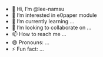 - 👋 Hi, I’m @lee-namsu
- 👀 I’m interested in e0paper module
- 🌱 I’m currently learning ...
- 💞️ I’m looking to collaborate on ...
- 📫 How to reach me ...
- 😄 Pronouns: ...
- ⚡ Fun fact: ...

<!---
lee-namsu/lee-namsu is a ✨ special ✨ repository because its `README.md` (this file) appears on your GitHub profile.
You can click the Preview link to take a look at your changes.
--->

